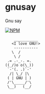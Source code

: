 # gnusay
Gnu say

[![NPM](https://nodei.co/npm/gnusay.png?compact=true)](https://nodei.co/npm/gnusay/)
```
    ___________ 
   <I love GNU!>
    ----------- 
   \  / 
    \ / 
 .= .-_-. =.
((_/)o o(\_)) 
 `-'(. .)`-' 
  /| \_/ |\ 
 ( | GNU | ) 
 /'\_____/'\ 
 \__)   (__/
```
